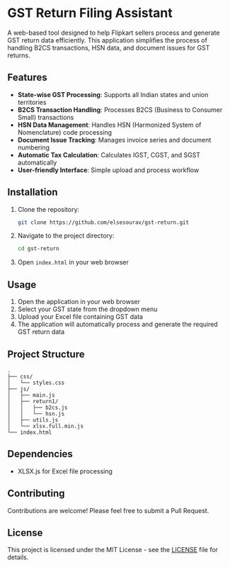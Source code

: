 # GST Return Filing Assistant

A web-based tool designed to help Flipkart sellers process and generate GST return data efficiently. This application simplifies the process of handling B2CS transactions, HSN data, and document issues for GST returns.

## Features

- **State-wise GST Processing**: Supports all Indian states and union territories
- **B2CS Transaction Handling**: Processes B2CS (Business to Consumer Small) transactions
- **HSN Data Management**: Handles HSN (Harmonized System of Nomenclature) code processing
- **Document Issue Tracking**: Manages invoice series and document numbering
- **Automatic Tax Calculation**: Calculates IGST, CGST, and SGST automatically
- **User-friendly Interface**: Simple upload and process workflow

## Installation

1. Clone the repository:
   ```bash
   git clone https://github.com/elsesourav/gst-return.git
   ```

2. Navigate to the project directory:
   ```bash
   cd gst-return
   ```

3. Open `index.html` in your web browser

## Usage

1. Open the application in your web browser
2. Select your GST state from the dropdown menu
3. Upload your Excel file containing GST data
4. The application will automatically process and generate the required GST return data

## Project Structure

```
.
├── css/
│   └── styles.css
├── js/
│   ├── main.js
│   ├── return1/
│   │   ├── b2cs.js
│   │   └── hsn.js
│   ├── utils.js
│   └── xlsx.full.min.js
└── index.html
```

## Dependencies

- XLSX.js for Excel file processing

## Contributing

Contributions are welcome! Please feel free to submit a Pull Request.

## License

This project is licensed under the MIT License - see the [LICENSE](LICENSE) file for details.
